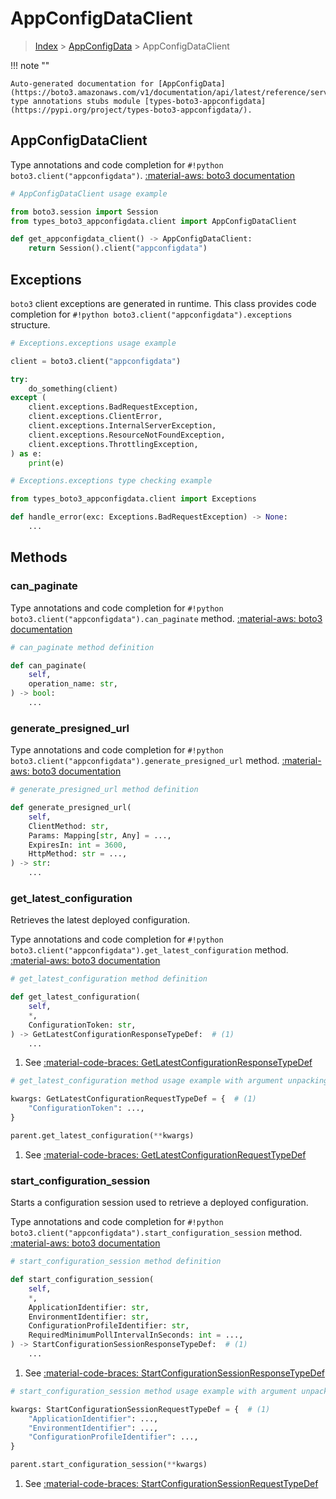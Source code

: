 # AppConfigDataClient

> [Index](../README.md) > [AppConfigData](./README.md) > AppConfigDataClient

!!! note ""

    Auto-generated documentation for [AppConfigData](https://boto3.amazonaws.com/v1/documentation/api/latest/reference/services/appconfigdata.html#appconfigdata)
    type annotations stubs module [types-boto3-appconfigdata](https://pypi.org/project/types-boto3-appconfigdata/).

## AppConfigDataClient

Type annotations and code completion for `#!python boto3.client("appconfigdata")`.
[:material-aws: boto3 documentation](https://boto3.amazonaws.com/v1/documentation/api/latest/reference/services/appconfigdata.html#AppConfigData.Client)

```python
# AppConfigDataClient usage example

from boto3.session import Session
from types_boto3_appconfigdata.client import AppConfigDataClient

def get_appconfigdata_client() -> AppConfigDataClient:
    return Session().client("appconfigdata")
```

## Exceptions


`boto3` client exceptions are generated in runtime.
This class provides code completion for `#!python boto3.client("appconfigdata").exceptions` structure.

```python
# Exceptions.exceptions usage example

client = boto3.client("appconfigdata")

try:
    do_something(client)
except (
    client.exceptions.BadRequestException,
    client.exceptions.ClientError,
    client.exceptions.InternalServerException,
    client.exceptions.ResourceNotFoundException,
    client.exceptions.ThrottlingException,
) as e:
    print(e)
```

```python
# Exceptions.exceptions type checking example

from types_boto3_appconfigdata.client import Exceptions

def handle_error(exc: Exceptions.BadRequestException) -> None:
    ...
```


## Methods


### can\_paginate



Type annotations and code completion for `#!python boto3.client("appconfigdata").can_paginate` method.
[:material-aws: boto3 documentation](https://boto3.amazonaws.com/v1/documentation/api/latest/reference/services/appconfigdata/client/can_paginate.html)

```python
# can_paginate method definition

def can_paginate(
    self,
    operation_name: str,
) -> bool:
    ...
```


### generate\_presigned\_url



Type annotations and code completion for `#!python boto3.client("appconfigdata").generate_presigned_url` method.
[:material-aws: boto3 documentation](https://boto3.amazonaws.com/v1/documentation/api/latest/reference/services/appconfigdata/client/generate_presigned_url.html)

```python
# generate_presigned_url method definition

def generate_presigned_url(
    self,
    ClientMethod: str,
    Params: Mapping[str, Any] = ...,
    ExpiresIn: int = 3600,
    HttpMethod: str = ...,
) -> str:
    ...
```


### get\_latest\_configuration

Retrieves the latest deployed configuration.

Type annotations and code completion for `#!python boto3.client("appconfigdata").get_latest_configuration` method.
[:material-aws: boto3 documentation](https://boto3.amazonaws.com/v1/documentation/api/latest/reference/services/appconfigdata/client/get_latest_configuration.html)

```python
# get_latest_configuration method definition

def get_latest_configuration(
    self,
    *,
    ConfigurationToken: str,
) -> GetLatestConfigurationResponseTypeDef:  # (1)
    ...
```

1. See [:material-code-braces: GetLatestConfigurationResponseTypeDef](./type_defs.md#getlatestconfigurationresponsetypedef)


```python
# get_latest_configuration method usage example with argument unpacking

kwargs: GetLatestConfigurationRequestTypeDef = {  # (1)
    "ConfigurationToken": ...,
}

parent.get_latest_configuration(**kwargs)
```

1. See [:material-code-braces: GetLatestConfigurationRequestTypeDef](./type_defs.md#getlatestconfigurationrequesttypedef)

### start\_configuration\_session

Starts a configuration session used to retrieve a deployed configuration.

Type annotations and code completion for `#!python boto3.client("appconfigdata").start_configuration_session` method.
[:material-aws: boto3 documentation](https://boto3.amazonaws.com/v1/documentation/api/latest/reference/services/appconfigdata/client/start_configuration_session.html)

```python
# start_configuration_session method definition

def start_configuration_session(
    self,
    *,
    ApplicationIdentifier: str,
    EnvironmentIdentifier: str,
    ConfigurationProfileIdentifier: str,
    RequiredMinimumPollIntervalInSeconds: int = ...,
) -> StartConfigurationSessionResponseTypeDef:  # (1)
    ...
```

1. See [:material-code-braces: StartConfigurationSessionResponseTypeDef](./type_defs.md#startconfigurationsessionresponsetypedef)


```python
# start_configuration_session method usage example with argument unpacking

kwargs: StartConfigurationSessionRequestTypeDef = {  # (1)
    "ApplicationIdentifier": ...,
    "EnvironmentIdentifier": ...,
    "ConfigurationProfileIdentifier": ...,
}

parent.start_configuration_session(**kwargs)
```

1. See [:material-code-braces: StartConfigurationSessionRequestTypeDef](./type_defs.md#startconfigurationsessionrequesttypedef)





